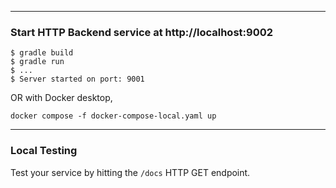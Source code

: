 
---
### Start HTTP Backend service at http://localhost:9002

```
$ gradle build
$ gradle run
$ ...
$ Server started on port: 9001
```
OR with Docker desktop,
```
docker compose -f docker-compose-local.yaml up
```

---
### Local Testing
Test your service by hitting the `/docs` HTTP GET endpoint.
